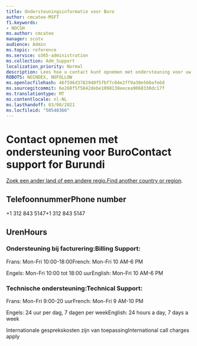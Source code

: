 ```yaml
---
title: Ondersteuningsinformatie voor Buro
author: cmcatee-MSFT
f1.keywords:
- NOCSH
ms.author: cmcatee
manager: scotv
audience: Admin
ms.topic: reference
ms.service: o365-administration
ms.collection: Adm_Support
localization_priority: Normal
description: Lees hoe u contact kunt opnemen met ondersteuning voor uw land of regio.
ROBOTS: NOINDEX, NOFOLLOW
ms.openlocfilehash: 46f596d3782940f5fbf7c04e2ff9a30e560afe6d
ms.sourcegitcommit: 6e260f5f5842debe1098138eecea9068330dc17f
ms.translationtype: MT
ms.contentlocale: nl-NL
ms.lasthandoff: 03/08/2021
ms.locfileid: "50548366"
---
```

# <a name="contact-support-for-burundi"></a><span data-ttu-id="41e6a-103">Contact opnemen met ondersteuning voor Buro</span><span class="sxs-lookup"><span data-stu-id="41e6a-103">Contact support for Burundi</span></span>

<span data-ttu-id="41e6a-104">[Zoek een ander land of een andere regio.](../contact-support-for-business-products.md)</span><span class="sxs-lookup"><span data-stu-id="41e6a-104">[Find another country or region](../contact-support-for-business-products.md).</span></span>

## <a name="phone-number"></a><span data-ttu-id="41e6a-105">Telefoonnummer</span><span class="sxs-lookup"><span data-stu-id="41e6a-105">Phone number</span></span>
<span data-ttu-id="41e6a-106">+1 312 843 5147</span><span class="sxs-lookup"><span data-stu-id="41e6a-106">+1 312 843 5147</span></span>

## <a name="hours"></a><span data-ttu-id="41e6a-107">Uren</span><span class="sxs-lookup"><span data-stu-id="41e6a-107">Hours</span></span>
### <a name="billing-support"></a><span data-ttu-id="41e6a-108">Ondersteuning bij facturering:</span><span class="sxs-lookup"><span data-stu-id="41e6a-108">Billing Support:</span></span>

<span data-ttu-id="41e6a-109">Frans: Mon-Fri 10:00-18:00</span><span class="sxs-lookup"><span data-stu-id="41e6a-109">French: Mon-Fri 10 AM-6 PM</span></span>

<span data-ttu-id="41e6a-110">Engels: Mon-Fri 10:00 tot 18:00 uur</span><span class="sxs-lookup"><span data-stu-id="41e6a-110">English: Mon-Fri 10 AM-6 PM</span></span>

### <a name="technical-support"></a><span data-ttu-id="41e6a-111">Technische ondersteuning:</span><span class="sxs-lookup"><span data-stu-id="41e6a-111">Technical Support:</span></span>

<span data-ttu-id="41e6a-112">Frans: Mon-Fri 9:00-20 uur</span><span class="sxs-lookup"><span data-stu-id="41e6a-112">French: Mon-Fri 9 AM-10 PM</span></span>

<span data-ttu-id="41e6a-113">Engels: 24 uur per dag, 7 dagen per week</span><span class="sxs-lookup"><span data-stu-id="41e6a-113">English: 24 hours a day, 7 days a week</span></span>

<span data-ttu-id="41e6a-114">Internationale gesprekskosten zijn van toepassing</span><span class="sxs-lookup"><span data-stu-id="41e6a-114">International call charges apply</span></span>
